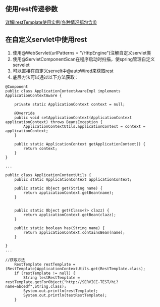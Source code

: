 ## 使用rest传递参数
[详解!restTemplate使用实例(各种情况都包含!!)](https://blog.csdn.net/zty1317313805/article/details/80096584)

## 在自定义servlet中使用rest
1. 使用@WebServlet(urlPatterns = "/HttpEngine")注解自定义servlet类
2. 使用@ServletComponentScan在程序启动时扫描，使spring管理自定义servelet
3. 可以直接在自定义servelt中@autoWired来获取rest
4. 底层方法可以通过以下方法获取：
```
@Component
public class ApplicationContextAwareImpl implements ApplicationContextAware {

	private static ApplicationContext context = null; 

    @Override
    public void setApplicationContext(ApplicationContext applicationContext) throws BeansException {
        ApplicationContextUtils.applicationContext = context = applicationContext;
    }
    
    public static ApplicationContext getApplicationContext() {  
        return context;  
    }  
}

...

public class ApplicationContextUtils {
	public static ApplicationContext applicationContext;

    public static Object get(String name) {
        return applicationContext.getBean(name);
    }


    public static Object get(Class<?> clazz) {
        return applicationContext.getBean(clazz);
    }

    public static boolean has(String name) {
        return applicationContext.containsBean(name);
    }

}
...

//获取方法
	RestTemplate restTemplate = (RestTemplate)ApplicationContextUtils.get(RestTemplate.class);
	if (restTemplate != null) {
		String testRestTemplate = restTemplate.getForObject("http://SERVICE-TEST/hi?name=abcedf",String.class);
		System.out.println(restTemplate);
		System.out.println(testRestTemplate);
	}
```